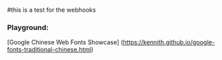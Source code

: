 #this is a test for the webhooks

### Playground:
[Google Chinese Web Fonts Showcase] (https://kennith.github.io/google-fonts-traditional-chinese.html)
